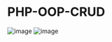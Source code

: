 # PHP-OOP-CRUD
![image](https://user-images.githubusercontent.com/73114430/197659772-4f5f063c-6d7a-4f49-be09-1d4f99b3e539.png)
![image](https://user-images.githubusercontent.com/73114430/197659822-d056c2c1-b213-4626-8a34-c14330448642.png)
